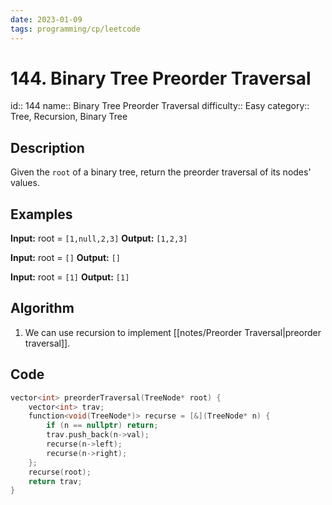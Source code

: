 ```yaml
---
date: 2023-01-09
tags: programming/cp/leetcode
---
```


# 144. Binary Tree Preorder Traversal 

id:: 144
name:: Binary Tree Preorder Traversal
difficulty:: Easy
category:: Tree, Recursion, Binary Tree

## Description
Given the `root` of a binary tree, return the preorder traversal of its nodes' values.

## Examples
**Input:** root = `[1,null,2,3]`
**Output:** `[1,2,3]`

**Input:** root = `[]`
**Output:** `[]`

**Input:** root = `[1]`
**Output:** `[1]`

## Algorithm
1. We can use recursion to implement [[notes/Preorder Traversal|preorder traversal]].

## Code
```cpp
vector<int> preorderTraversal(TreeNode* root) {
	vector<int> trav;
	function<void(TreeNode*)> recurse = [&](TreeNode* n) {
		if (n == nullptr) return;
		trav.push_back(n->val);
		recurse(n->left);
		recurse(n->right);
	};
	recurse(root);
	return trav;
}
```
